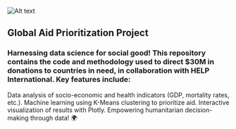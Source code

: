 ![Alt text](C:\Users\Lenovo\OneDrive\Documents\10Alytics\humanitarian-aid-jpg.webp)
## Global Aid Prioritization Project
### Harnessing data science for social good! This repository contains the code and methodology used to direct $30M in donations to countries in need, in collaboration with HELP International. Key features include:
Data analysis of socio-economic and health indicators (GDP, mortality rates, etc.).
Machine learning using K-Means clustering to prioritize aid.
Interactive visualization of results with Plotly.
Empowering humanitarian decision-making through data! 🌍
